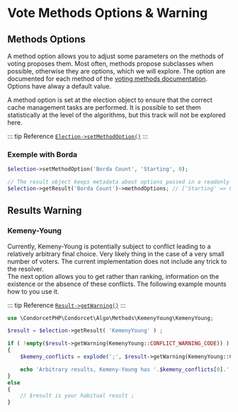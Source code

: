 # Vote Methods Options & Warning

## Methods Options
A method option allows you to adjust some parameters on the methods of voting proposes them. Most often, methods propose subclasses when possible, otherwise they are options, which we will explore. The option are documented for each method of the [voting methods documentation](/VotingMethods). Options have alway a default value.  

A method option is set at the election object to ensure that the correct cache management tasks are performed. It is possible to set them statistically at the level of the algorithms, but this track will not be explored here.

::: tip Reference
[`Election->setMethodOption()`](/api-reference/Election%20Class/public%20Election--setMethodOption) 
:::
### Exemple with Borda
```php
$election->setMethodOption('Borda Count', 'Starting', 0);

// The result object keeps metadata about options passed in a readonly property
$election->getResult('Borda Count')->methodOptions; // ['Starting' => 0]
```

## Results Warning

### Kemeny-Young
Currently, Kemeny-Young is potentially subject to conflict leading to a relatively arbitrary final choice. Very likely thing in the case of a very small number of voters. The current implementation does not include any trick to the resolver.   
The next option allows you to get rather than ranking, information on the existence or the absence of these conflicts. The following example mounts how to you use it.   

::: tip Reference
[`Result->getWarning()`](/api-reference/Result%20Class/public%20Result--getWarning)
:::
```php
use \CondorcetPHP\Condorcet\Algo\Methods\KemenyYoung\KemenyYoung;

$result = $election->getResult( 'KemenyYoung' ) ;

if ( !empty($result->getWarning(KemenyYoung::CONFLICT_WARNING_CODE)) )
{
    $kemeny_conflicts = explode(';', $result->getWarning(KemenyYoung::CONFLICT_WARNING_CODE)[0]['msg']) ;

    echo 'Arbitrary results, Kemeny-Young has '.$kemeny_conflicts[0].' possible solutions at score '.$kemeny_conflicts[1];
}
else
{
	// $result is your habitual result ;
}
``` 